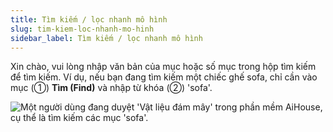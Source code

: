 ```yaml
---
title: Tìm kiếm / lọc nhanh mô hình
slug: tim-kiem-loc-nhanh-mo-hinh
sidebar_label: Tìm kiếm / lọc nhanh mô hình
---
```


Xin chào, vui lòng nhập văn bản của mục hoặc số mục trong hộp tìm kiếm để tìm kiếm. Ví dụ, nếu bạn đang tìm kiếm một chiếc ghế sofa, chỉ cần vào mục (①) **Tìm (Find)** và nhập từ khóa (②) 'sofa'.

![Một người dùng đang duyệt 'Vật liệu đám mây' trong phần mềm AiHouse, cụ thể là tìm kiếm các mục 'sofa'.](https://storage.googleapis.com/jegavn_kb/images/bdef32f8-ace8-4413-97f3-b3ff19c5d41f.png)